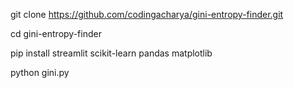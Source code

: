 git clone https://github.com/codingacharya/gini-entropy-finder.git

cd gini-entropy-finder

pip install streamlit scikit-learn pandas matplotlib

python gini.py
